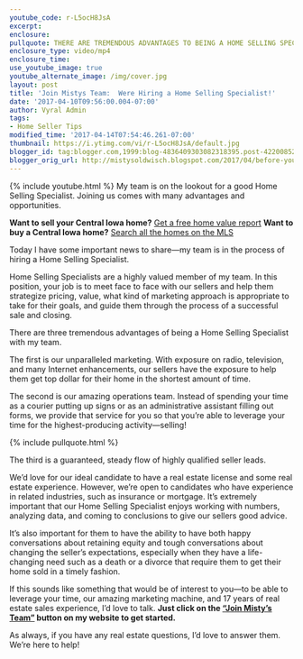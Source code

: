 ```yaml
---
youtube_code: r-L5ocH8JsA
excerpt:
enclosure:
pullquote: THERE ARE TREMENDOUS ADVANTAGES TO BEING A HOME SELLING SPECIALIST ON MY TEAM.
enclosure_type: video/mp4
enclosure_time:
use_youtube_image: true
youtube_alternate_image: /img/cover.jpg
layout: post
title: 'Join Mistys Team:  Were Hiring a Home Selling Specialist!'
date: '2017-04-10T09:56:00.004-07:00'
author: Vyral Admin
tags:
- Home Seller Tips
modified_time: '2017-04-14T07:54:46.261-07:00'
thumbnail: https://i.ytimg.com/vi/r-L5ocH8JsA/default.jpg
blogger_id: tag:blogger.com,1999:blog-4836409303082318395.post-4220085252880486868
blogger_orig_url: http://mistysoldwisch.blogspot.com/2017/04/before-you-decide-to-downsize-from-your.html
---
```

{% include youtube.html %}
My team is on the lookout for a good Home Selling Specialist. Joining us comes with many advantages and opportunities.  

**Want to sell your Central Iowa home?** <a href="http://www.centraliahomevalues.com/" target="_blank">Get a free home value report</a>
**Want to buy a Central Iowa home?** <a href="http://mistysold.searchcentraliowahomes.com/" target="_blank">Search all the homes on the MLS</a>

 Today I have some important news to share—my team is in the process of hiring a Home Selling Specialist.

 Home Selling Specialists are a highly valued member of my team. In this position, your job is to meet face to face with our sellers and help them strategize pricing, value, what kind of marketing approach is appropriate to take for their goals, and guide them through the process of a successful sale and closing.

 There are three tremendous advantages of being a Home Selling Specialist with my team.

 The first is our unparalleled marketing. With exposure on radio, television, and many Internet enhancements, our sellers have the exposure to help them get top dollar for their home in the shortest amount of time.

 The second is our amazing operations team. Instead of spending your time as a courier putting up signs or as an administrative assistant filling out forms, we provide that service for you so that you’re able to leverage your time for the highest-producing activity—selling!

{% include pullquote.html %}

The third is a guaranteed, steady flow of highly qualified seller leads.

 We’d love for our ideal candidate to have a real estate license and some real estate experience. However, we’re open to candidates who have experience in related industries, such as insurance or mortgage. It’s extremely important that our Home Selling Specialist enjoys working with numbers, analyzing data, and coming to conclusions to give our sellers good advice.

 It’s also important for them to have the ability to have both happy conversations about retaining equity and tough conversations about changing the seller’s expectations, especially when they have a life-changing need such as a death or a divorce that require them to get their home sold in a timely fashion.

 If this sounds like something that would be of interest to you—to be able to leverage your time, our amazing marketing machine, and 17 years of real estate sales experience, I’d love to talk. <strong>Just click on the <a href="http://www.soldincentraliowa.com/Join-Misty-s-Team" target="_blank">“Join Misty’s Team”</a> button on my website to get started. </strong>

 As always, if you have any real estate questions, I’d love to answer them. We’re here to help!
